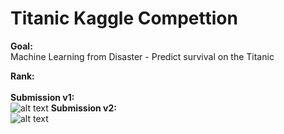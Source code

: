 # Titanic Kaggle Compettion

**Goal:** \
Machine Learning from Disaster - Predict survival on the Titanic

**Rank:** \
\
**Submission v1:** \
![alt text](https://github.com/RichengPiao/Titanic-Kaggle-Competition/blob/main/score_titanic.png)
**Submission v2:** \
![alt text](https://github.com/RichengPiao/Titanic-Kaggle-Competition/blob/main/score_titanic_v2.png)
